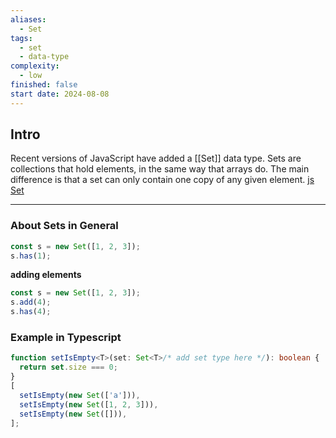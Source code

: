 ```yaml
---
aliases:
  - Set
tags:
  - set
  - data-type
complexity:
  - low
finished: false
start date: 2024-08-08
---
```

## Intro
Recent versions of JavaScript have added a [[Set]] data type. Sets are collections that hold elements, in the same way that arrays do. The main difference is that a set can only contain one copy of any given element.
[js Set](https://developer.mozilla.org/en-US/docs/Web/JavaScript/Reference/Global_Objects/Set)

---

### About Sets in General

```typescript
const s = new Set([1, 2, 3]);
s.has(1);
```

**adding elements**
```typescript
const s = new Set([1, 2, 3]);
s.add(4);
s.has(4);
```
### Example in Typescript

```typescript
function setIsEmpty<T>(set: Set<T>/* add set type here */): boolean {
  return set.size === 0;
}
[
  setIsEmpty(new Set(['a'])),
  setIsEmpty(new Set([1, 2, 3])),
  setIsEmpty(new Set([])),
];
```
